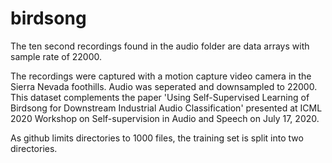 # birdsong

The ten second recordings found in the audio folder are data arrays with sample rate of 22000.

The recordings were captured with a motion capture video camera in the Sierra Nevada foothills.  Audio was seperated and downsampled to 22000.
This dataset complements the paper 'Using Self-Supervised Learning of Birdsong for Downstream Industrial Audio Classification' presented at ICML 2020 Workshop on Self-supervision in Audio and Speech on July 17, 2020.

As github limits directories to 1000 files, the training set is split into two directories.
